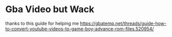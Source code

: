 # Gba Video but Wack
thanks to this guide for helping me
https://gbatemp.net/threads/guide-how-to-convert-youtube-videos-to-game-boy-advance-rom-files.520954/
